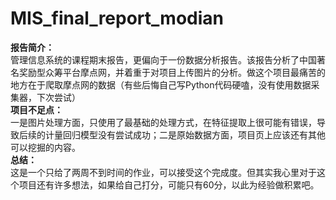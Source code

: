 # MIS_final_report_modian
**报告简介：**  
管理信息系统的课程期末报告，更偏向于一份数据分析报告。该报告分析了中国著名奖励型众筹平台摩点网，并着重于对项目上传图片的分析。做这个项目最痛苦的地方在于爬取摩点网的数据（有些后悔自己写Python代码硬嗑，没有使用数据采集器，下次尝试）  
**项目不足点：**  
一是图片处理方面，只使用了最基础的处理方式，在特征提取上很可能有错误，导致后续的计量回归模型没有尝试成功；二是原始数据方面，项目页上应该还有其他可以挖掘的内容。  
**总结：**  
这是一个只给了两周不到时间的作业，可以接受这个完成度。但其实我心里对于这个项目还有许多想法，如果给自己打分，可能只有60分，以此为经验做积累吧。  
